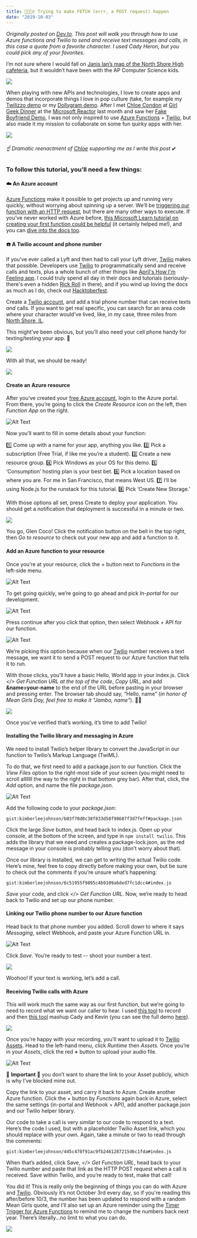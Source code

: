 ```yaml
---
title: 💅💁🏼‍♀️ Trying to make FETCH (errr, a POST request) happen 
date: "2019-10-03"
---
```


_Originally posted on [Dev.to](https://dev.to/twilio/trying-to-make-fetch-errr-a-post-request-happen-12ad). This post will walk you through how to use Azure functions and Twilio to send and receive text messages and calls, in this case a quote from a favorite character. I used Cady Heron, but you could pick any of your favorites._ 

I’m not sure where I would fall on [Janis Ian’s map of the North Shore High cafeteria](https://www.youtube.com/watch?v=UwNq4T_Td6E), but it wouldn’t have been with the AP Computer Science kids.

![](https://media.giphy.com/media/xT9KVJZFvCYEWGKHGU/giphy.gif)

When playing with new APIs and technologies, I love to create apps and demos that incorporate things I love in pop culture (take, for example my [Twilizzo demo](https://twitter.com/kimeejohnson/status/1167175406073438208) or my [Dollygram demo](https://twitter.com/kimeejohnson/status/1179889420142436354). After I met [Chloe Condon](https://twitter.com/ChloeCondon) at [Girl Geek Dinner](https://girlgeek.io/) at the [Microsoft Reactor](https://developer.microsoft.com/en-us/reactor/) last month and saw her [Fake Boyfriend Demo](https://dev.to/azure/an-ambivert-s-guide-to-azure-functions-27b8), I was not only inspired to use [Azure Functions](https://docs.microsoft.com/en-us/learn/modules/create-serverless-logic-with-azure-functions/?WT.mc_id=devto-meangirlskim-chcondon) + [Twilio](www.twilio.com/referral/yUG1N7), but also made it my mission to collaborate on some fun quirky apps with her.

![](https://media.giphy.com/media/3otPoKDu9UcxaBmwk8/giphy.gif)

###### ☝ Dramatic reenactment of [Chloe](https://twitter.com/ChloeCondon) supporting me as I write this post 💕


### To follow this tutorial, you’ll need a few things: 
#### ☁️ An Azure account
[Azure Functions](https://docs.microsoft.com/en-us/learn/modules/create-serverless-logic-with-azure-functions/?WT.mc_id=devto-meangirlskim-chcondon) make it possible to get projects up and running very quickly, without worrying about spinning up a server. We’ll be [triggering our function with an HTTP request](https://docs.microsoft.com/en-us/azure/azure-functions/functions-bindings-http-webhook/?WT.mc_id=devto-meangirlskim-chcondon), but there are many other ways to execute. If you’ve never worked with Azure before, [this Microsoft Learn tutorial on creating your first function could be helpful](https://docs.microsoft.com/en-us/learn/modules/create-serverless-logic-with-azure-functions/?WT.mc_id=devto-meangirlskim-chcondon
) (it certainly helped me!), and you can [dive into the docs too](https://docs.microsoft.com/en-us/azure/azure-functions/?WT.mc_id=devto-meangirlskim-chcondon).

#### ☎️ A Twilio account and phone number
If you’ve ever called a Lyft and then had to call your Lyft driver, [Twilio](www.twilio.com/referral/yUG1N7) makes that possible. Developers use [Twilio](www.twilio.com/referral/yUG1N7) to programmatically send and receive calls and texts, plus a whole bunch of other things like [April's How I'm Feeling app](https://www.vogueandcode.com/blog/tutorials/how-im-feeling). I could truly spend all day in their docs and tutorials (seriously- there's even a hidden [Rick Roll](https://twitter.com/ChloeCondon/status/1110690984814243840) in there), and if you wind up loving the docs as much as I do, check out [Hacktoberfest](https://twitter.com/kimeejohnson/status/1179272826097950720).

Create a [Twilio account](www.twilio.com/referral/yUG1N7), and add a trial phone number that can receive texts *and* calls. If you want to get real specific, you can search for an area code where your character would’ve lived, like, in my case, three miles from [North Shore, IL](https://meangirls.fandom.com/wiki/North_Shore_High_School). 

This might’ve been obvious, but you’ll also need your cell phone handy for texting/testing your app. 🤳

![](https://giphygifs.s3.amazonaws.com/media/fNlVtMPzJMh0c/giphy.gif)

With all that, we should be ready! 

![](https://giphygifs.s3.amazonaws.com/media/fb2H7RxKPMHvy/giphy.gif)

#### Create an Azure resource 

After you’ve created your [free Azure account](https://azure.microsoft.com/?WT.mc_id=devto-meangirlskim-chcondon), login to the Azure portal. From there, you’re going to click the *Create Resource* icon on the left, then *Function App* on the right. 

![Alt Text](https://thepracticaldev.s3.amazonaws.com/i/vw0muu17eovahxn75tpu.png)

Now you’ll want to fill in some details about your function: 

1️⃣ Come up with a name for your app, anything you like.
2️⃣ Pick a subscription (Free Trial, if like me you’re a student). 
3️⃣ Create a new resource group. 
4️⃣ Pick Windows as your OS for this demo. 
5️⃣ ‘Consumption’ hosting plan is your best bet. 
6️⃣ Pick a location based on where you are. For me in San Francisco, that means West US. 
7️⃣ I’ll be using Node.js for the runstack for this tutorial. 
8️⃣ Pick ‘Create New Storage.’ 

With those options all set, press Create to deploy your application. You should get a notification that deployment is successful in a minute or two.

![](https://media.giphy.com/media/l2YWwAjBwZdjxIXBe/giphy.gif)

You go, Glen Coco! Click the notification button on the bell in the top right, then *Go to resource* to check out your new app and add a function to it. 

#### Add an Azure function to your resource 
Once you’re at your resource, click the *+* button next to *Functions* in the left-side menu. 

![Alt Text](https://thepracticaldev.s3.amazonaws.com/i/b7yhz0ogws47ip2twuxp.png)

To get going quickly, we’re going to go ahead and pick *In-portal* for our development.

![Alt Text](https://thepracticaldev.s3.amazonaws.com/i/q9xvb7zvfh039piv9975.png)

Press continue after you click that option, then select Webhook + API for our function. 

![Alt Text](https://thepracticaldev.s3.amazonaws.com/i/dmjhlc7uusyausnyv87c.png)

We’re picking this option because when our [Twilio](www.twilio.com/referral/yUG1N7) number receives a text message, we want it to send a POST request to our Azure function that tells it to run.

With those clicks, you’ll have a basic Hello, World app in your index.js. Click *</> Get Function URL at the top of the code*, *Copy URL*, and add **&name=your-name** to the end of the URL before pasting in your browser and pressing enter. The browser tab should say, “Hello, name” (*in honor of Mean Girls Day, feel free to make it "Jambo, name"*). 🙋‍♀️

![](https://giphygifs.s3.amazonaws.com/media/8vuARFixlnPvW/giphy.gif)

Once you’ve verified that’s working, it’s time to add Twilio! 


#### Installing the Twilio library and messaging in Azure 
We need to install Twilio’s helper library to convert the JavaScript in our function to Twilio’s Markup Language (TwiML). 

To do that, we first need to add a package.json to our function. Click the *View Files* option to the right-most side of your screen (you might need to scroll alllllll the way to the right in that bottom grey bar). After that, click, the *Add* option, and name the file *package.json*. 

![Alt Text](https://thepracticaldev.s3.amazonaws.com/i/tm614hqoy27pd6nw0zod.png)

Add the following code to your *package.json*: 

`gist:kimberleejohnson/b03f70d0c38f833d58f98687f3d7feff#package.json`

Click the large *Save* button, and head back to index.js. Open up your console, at the bottom of the screen, and type in `npm install twilio`. This adds the library that we need and creates a package-lock.json, as the red message in your console is probably telling you (don’t worry about that). 

Once our library is installed, we can get to writing the actual Twilio code. Here’s mine, feel free to copy directly before making your own, but be sure to check out the comments if you’re unsure what’s happening: 

`gist:kimberleejohnson/6c51955f9895c4b9109a6ded7fc1dcc4#index.js`

*Save* your code, and click *</> Get Function URL*. Now, we’re ready to head back to Twilio and set up our phone number. 

#### Linking our Twilio phone number to our Azure function
Head back to that phone number you added. Scroll down to where it says *Messaging*, select Webhook, and paste your Azure Function URL in. 

![Alt Text](https://thepracticaldev.s3.amazonaws.com/i/3it2cy5ura50lcnenlfr.png)

Click *Save*. You’re ready to test -- shoot your number a text. 

![](https://media.giphy.com/media/qi2P1Sadk5VK0/giphy.gif)

Woohoo! If your text is working, let’s add a call. 

#### Receiving Twilio calls with Azure 
This will work much the same way as our first function, but we’re going to need to record what we want our caller to hear. I used [this tool](https://online-voice-recorder.com/) to record and then [this tool](https://audio-joiner.com) mashup Cady and Kevin (you can see the full demo [here](https://twitter.com/kimeejohnson/status/1179785393471811590)). 

![](https://giphygifs.s3.amazonaws.com/media/345M4BWe4GCWI/giphy.gif)

Once you’re happy with your recording, you’ll want to upload it to [Twilio Assets](https://www.twilio.com/docs/runtime/assets). Head to the left-hand menu, click *Runtime* then *Assets*. Once you’re in your *Assets*, click the red **+** button to upload your audio file. 

![Alt Text](https://thepracticaldev.s3.amazonaws.com/i/1s0o4x4ovpjheffksbl3.png)

🚨 **Important** 🚨 you don’t want to share the link to your Asset publicly, which is why I’ve blocked mine out. 

Copy the link to your asset, and carry it back to Azure. Create another Azure function. Click the *+* button by *Functions* again back in Azure, select the same settings (in-portal and Webhook + API), add another package.json and our Twilio helper library.

Our code to take a call is very similar to our code to respond to a text. Here’s the code I used, but with a placeholder Twilio Asset link, which you should replace with your own. Again, take a minute or two to read through the comments:

`gist:kimberleejohnson/445c478f91ac9fb2461287215d6c1fda#index.js`

When that’s added, click Save, *</> Get Function URL*, head back to your Twilio number and paste that link as the HTTP POST request when a call is received. Save within Twilio, and you’re ready to test, make that call! 


You did it! This is really only the beginning of things you can do with Azure and [Twilio](www.twilio.com/referral/yUG1N7). Obviously it’s not October 3rd every day, so if you're reading this after/before 10/3, the number has been updated to respond with a random Mean Girls quote, and I’ll also set up an Azure reminder using the [Timer Trigger for Azure Functions](https://docs.microsoft.com/en-us/azure/azure-functions/functions-bindings-timer/?WT.mc_id=devto-meangirlskim-chcondon) to remind me to change the numbers back next year. There’s literally...no limit to what you can do. 

![](https://media.giphy.com/media/GZc9TILZ8pax2/giphy.gif)
